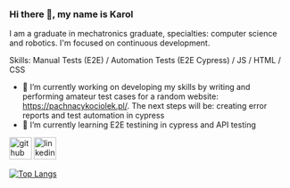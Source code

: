 ### Hi there 👋, my name is Karol
I am a graduate in mechatronics graduate, specialties: computer science and robotics. I'm focused on continuous development.

Skills: Manual Tests (E2E) / Automation Tests (E2E Cypress) / JS / HTML / CSS

- 🔭 I’m currently working on developing my skills by writing and performing amateur test cases for a random website: https://pachnacykociolek.pl/. The next steps will be: creating error reports and test automation in cypress 
- 🌱 I’m currently learning E2E testining in cypress and API testing 


[<img src='https://cdn.jsdelivr.net/npm/simple-icons@3.0.1/icons/github.svg' alt='github' height='40'>](https://github.com/kzolyniakk)  [<img src='https://cdn.jsdelivr.net/npm/simple-icons@3.0.1/icons/linkedin.svg' alt='linkedin' height='40'>](https://www.linkedin.com/in/karol-żołyniak-525203294/)  

[![Top Langs](https://github-readme-stats.vercel.app/api/top-langs/?username=kzolyniakk)](https://github.com/anuraghazra/github-readme-stats)

